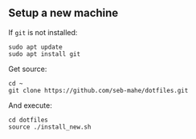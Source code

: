 ## Setup a new machine

If `git` is not installed:

```shell
sudo apt update
sudo apt install git
```

Get source:

```shell
cd ~
git clone https://github.com/seb-mahe/dotfiles.git
```

And execute:

```shell
cd dotfiles
source ./install_new.sh
```
